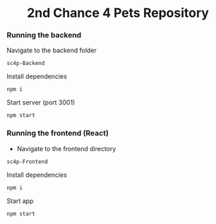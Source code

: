 <h1 align="center">2nd Chance 4 Pets Repository</h1>

### Running the backend

Navigate to the backend folder

```
sc4p-Backend
```

Install dependencies

```
npm i
```

Start server (port 3001)

```
npm start
```

### Running the frontend (React)

- Navigate to the frontend directory

```
sc4p-Frontend
```

Install dependencies

```
npm i
```

Start app

```
npm start
```
